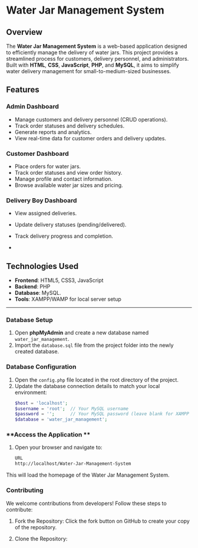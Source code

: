 # **Water Jar Management System**

## **Overview**
The **Water Jar Management System** is a web-based application designed to efficiently manage the delivery of water jars. This project provides a streamlined process for customers, delivery personnel, and administrators. Built with **HTML**, **CSS**, **JavaScript**, **PHP**, and **MySQL**, it aims to simplify water delivery management for small-to-medium-sized businesses.



## **Features**

### **Admin Dashboard**
- Manage customers and delivery personnel (CRUD operations).
- Track order statuses and delivery schedules.
- Generate reports and analytics.
- View real-time data for customer orders and delivery updates.

### **Customer Dashboard**
- Place orders for water jars.
- Track order statuses and view order history.
- Manage profile and contact information.
- Browse available water jar sizes and pricing.

### **Delivery Boy Dashboard**
- View assigned deliveries.
- Update delivery statuses (pending/delivered).
- Track delivery progress and completion.

-

## **Technologies Used**
- **Frontend**: HTML5, CSS3, JavaScript
- **Backend**: PHP
- **Database**: MySQL.
- **Tools**: XAMPP/WAMP for local server setup

---


### **Database Setup**
1. Open **phpMyAdmin** and create a new database named `water_jar_management`.
2. Import the `database.sql` file from the project folder into the newly created database.

### **Database Configuration**
1. Open the `config.php` file located in the root directory of the project.
2. Update the database connection details to match your local environment:
   ```php
   $host = 'localhost';
   $username = 'root';  // Your MySQL username
   $password = '';      // Your MySQL password (leave blank for XAMPP default)
   $database = 'water_jar_management';


### **Access the Application **
1. Open your browser and navigate to:
   ```bash
   URL
   http://localhost/Water-Jar-Management-System

This will load the homepage of the Water Jar Management System.
### **Contributing** 
We welcome contributions from developers! Follow these steps to contribute:

1. Fork the Repository: Click the fork button on GitHub to create your copy of the repository.

2. Clone the Repository:
